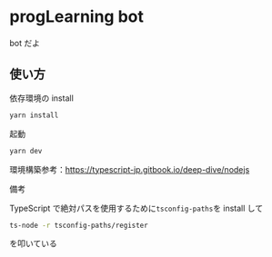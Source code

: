 # progLearning bot

bot だよ

## 使い方

依存環境の install

```sh
yarn install
```

起動

```sh
yarn dev
```

環境構築参考：https://typescript-jp.gitbook.io/deep-dive/nodejs

備考

TypeScript で絶対パスを使用するために`tsconfig-paths`を install して

```sh
ts-node -r tsconfig-paths/register
```

を叩いている

